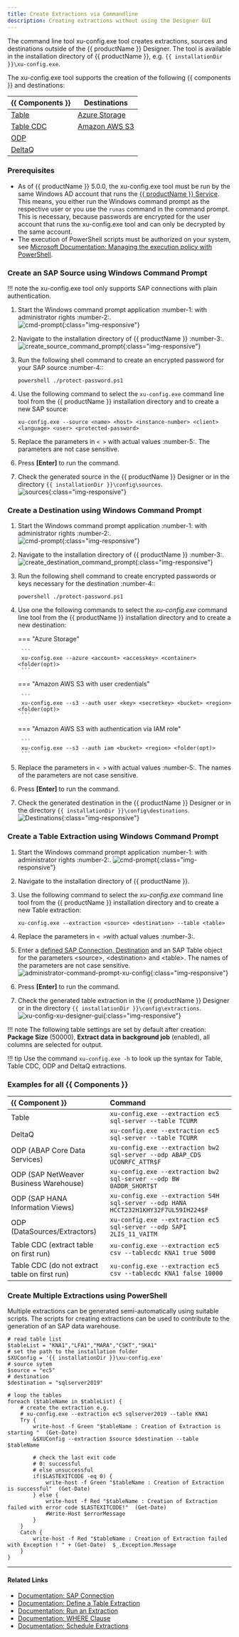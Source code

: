 ```yaml
---
title: Create Extractions via Commandline
description: Creating extractions without using the Designer GUI
---
```


The command line tool xu-config.exe tool creates extractions, sources and destinations outside of the {{ productName }} Designer.
The tool is available in the installation directory of {{ productName }}, e.g. `{{ installationDir }}\xu-config.exe`.

The xu-config.exe tool supports the creation of the following {{ components }} and destinations:

| {{ Components }} | Destinations |
| -------- | ------- |
| [Table](../documentation/table/index.md)  | [Azure Storage](../documentation/destinations/azure-storage.md/#destination-details)   |
| [Table CDC](../documentation/table-cdc/index.md)  | [Amazon AWS S3](../documentation/destinations/amazon-aws-s3.md/#destination-details)   |
| [ODP](../documentation/odp/index.md)   |    |
| [DeltaQ](../documentation/deltaq/index.md)  |   |


### Prerequisites

- As of {{ productName }} 5.0.0, the xu-config.exe tool must be run by the same Windows AD account that runs the [{{ productName }} Service](../documentation/server/service-account.md). 
This means, you either run the Windows command prompt as the respective user or you use the ```runas``` command in the command prompt.
This is necessary, because passwords are encrypted for the user account that runs the xu-config.exe tool and can only be decrypted by the same account.
- The execution of PowerShell scripts must be authorized on your system, see [Microsoft Documentation: Managing the execution policy with PowerShell](https://docs.microsoft.com/en-us/powershell/module/microsoft.powershell.core/about/about_execution_policies?view=powershell-7.2#managing-the-execution-policy-with-powershell).


### Create an SAP Source using Windows Command Prompt

!!! note
    the xu-config.exe tool only supports SAP connections with plain authentication.

1. Start the Windows command prompt application :number-1: with administrator rights :number-2:. <br>
![cmd-prompt](../assets/images/xu/articles/cmd_prompt.png){:class="img-responsive"}
2. Navigate to the installation directory of {{ productName }} :number-3:. <br>
![create_source_command_prompt](../assets/images/xu/articles/create_source_command_prompt.png){:class="img-responsive"}
3. Run the following shell command to create an encrypted password for your SAP source :number-4:: 

	```
	powershell ./protect-password.ps1
	```
	
4. Use the following command to select the `xu-config.exe` command line tool from the {{ productName }} installation directory and to create a new SAP source: 

	```
	xu-config.exe --source <name> <host> <instance-number> <client> <language> <user> <protected-password>
	```
	
5. Replace the parameters in `< >` with actual values :number-5:. The parameters are not case sensitive.<br>
6. Press **[Enter]** to run the command. 
7. Check the generated source in the {{ productName }} Designer or in the directory `{{ installationDir }}\config\sources`.<br>
![sources](../assets/images/xu/articles/xu_manage_source_2.png){:class="img-responsive"}

### Create a Destination using Windows Command Prompt


1. Start the Windows command prompt application :number-1: with administrator rights :number-2:. <br>
![cmd-prompt](../assets/images/xu/articles/cmd_prompt.png){:class="img-responsive"}
2. Navigate to the installation directory of {{ productName }} :number-3:. <br>
![create_destination_command_prompt](../assets/images/xu/articles/create_destination_command_prompt.png){:class="img-responsive"}
3. Run the following shell command to create encrypted passwords or keys necessary for the destination :number-4:: 

	```
	powershell ./protect-password.ps1
	```

4. Use one the following commands to select the *xu-config.exe* command line tool from the {{ productName }} installation directory and to create a new destination: 

	=== "Azure Storage"

		```
		xu-config.exe --azure <account> <accesskey> <container> <folder(opt)>
		```

	=== "Amazon AWS S3 with user credentials"

		```
		xu-config.exe --s3 --auth user <key> <secretkey> <bucket> <region> <folder(opt)>
		```

	=== "Amazon AWS S3 with authentication via IAM role"

		```
		xu-config.exe --s3 --auth iam <bucket> <region> <folder(opt)>
		```

5. Replace the parameters in `< >` with actual values :number-5:. The names of the parameters are not case sensitive.<br>
6. Press **[Enter]** to run the command.
7. Check the generated destination in the {{ productName }} Designer or in the directory `{{ installationDir }}\config\destinations`.<br>
![Destinations](../assets/images/xu/articles/destinations_load_manage_shared.png){:class="img-responsive"}


### Create a Table Extraction using Windows Command Prompt

1. Start the Windows command prompt application :number-1: with administrator rights :number-2:. 
![cmd-prompt](../assets/images/xu/articles/cmd_prompt.png){:class="img-responsive"}
2. Navigate to the installation directory of {{ productName }}.
3. Use the following command to select the *xu-config.exe* command line tool from the {{ productName }} installation directory and to create a new Table extraction: 

	```
	xu-config.exe --extraction <source> <destination> --table <table>
	```

4. Replace the parameters in `< >`with actual values :number-3:. 
5. Enter a [defined SAP Connection, Destination](../documentation/setup/migration.md/#configuration-files) and an SAP Table object for the parameters \<source\>, \<destination\> and \<table\>. 
The names of the parameters are not case sensitive. <br>
![administrator-command-prompt-xu-config](../assets/images/xu/articles/administrator-command-prompt-xu-config.png){:class="img-responsive"}
6. Press **[Enter]** to run the command. 
7. Check the generated table extraction in the {{ productName }} Designer or in the directory `{{ installationDir }}\config\extractions`.<br>
![xu-config-xu-designer-gui](../assets/images/xu/articles/xu-config-xu-designer-gui.png){:class="img-responsive"} 

!!! note
    The following table settings are set by default after creation: **Package Size** (50000), **Extract data in background job** (enabled), all columns are selected for output.

!!! tip
    Use the command `xu-config.exe -h` to look up the syntax for Table, Table CDC, ODP and DeltaQ extractions.

### Examples for all {{ Components }}

| {{ Component }} | Command |
| :------ |:--- | 
| Table | `xu-config.exe --extraction ec5 sql-server --table TCURR` |
| DeltaQ | `xu-config.exe --extraction ec5 sql-server --table TCURR` |
| ODP (ABAP Core Data Services)| `xu-config.exe --extraction bw2 sql-server --odp ABAP_CDS UCONRFC_ATTR$F` |
| ODP (SAP NetWeaver Business Warehouse)| `xu-config.exe --extraction bw2 sql-server --odp BW 0ADDR_SHORT$T` |
| ODP (SAP HANA Information Views)| `xu-config.exe --extraction S4H sql-server --odp HANA HCCT232H1KHY32F7UL59IH224$F` |
| ODP (DataSources/Extractors)| `xu-config.exe --extraction ec5 sql-server --odp SAPI 2LIS_11_VAITM` |
| Table CDC (extract table on first run)| `xu-config.exe --extraction ec5 csv --tablecdc KNA1 true 5000` |
| Table CDC (do not extract table on first run)| `xu-config.exe --extraction ec5 csv --tablecdc KNA1 false 10000` |

### Create Multiple Extractions using PowerShell

Multiple extractions can be generated semi-automatically using suitable scripts.
The scripts for creating extractions can be used to contribute to the generation of an SAP data warehouse. 


```shell title="PowerShell Script to Create Multiple Tbale Extractions"
# read table list
$tableList = "KNA1","LFA1","MARA","CSKT","SKA1"
# set the path to the installation folder
$XUConfig = '{{ installationDir }}\xu-config.exe'
# source sytem
$source = "ec5"
# destination
$destination = "sqlserver2019"

# loop the tables
foreach ($tableName in $tableList) {
    # create the extraction e.g.
    # xu-config.exe --extraction ec5 sqlserver2019 --table KNA1 
	Try {	    	        
		write-host -f Green "$tableName : Creation of Extraction is starting "  (Get-Date)            			
	    &$XUConfig --extraction $source $destination --table $tableName    
	    
	    # check the last exit code
	    # 0: successful
	    # else unsuccessful
	    if($LASTEXITCODE -eq 0) {                           
			write-host -f Green "$tableName : Creation of Extraction  is successful"  (Get-Date)            
	    } else {           
	        write-host -f Red "$tableName : Creation of Extraction failed with error code $LASTEXITCODE!"  (Get-Date)
	        #Write-Host $errorMessage
	    }                
	}
	Catch {
		write-host -f Red "$tableName : Creation of Extraction failed with Exception ! " + (Get-Date)  $_.Exception.Message
	}    	  
}
```

*****
#### Related Links
 - [Documentation: SAP Connection](../documentation/sap-connection/index.md)
 - [Documentation: Define a Table Extraction](../documentation/table/index.md/#define-the-table-extraction-type)
 - [Documentation: Run an Extraction](../documentation/execute-and-automate/run-an-extraction.md)
 - [Documentation: WHERE Clause](../documentation/table/where-clause.md)
 - [Documentation: Schedule Extractions](../documentation/execute-and-automate/call-via-scheduler.md)
 
